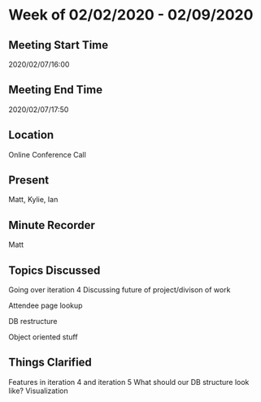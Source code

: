 # Week of 02/02/2020 - 02/09/2020

## Meeting Start Time

2020/02/07/16:00

## Meeting End Time

2020/02/07/17:50

## Location

Online Conference Call

## Present

Matt, Kylie, Ian

## Minute Recorder

Matt

## Topics Discussed

Going over iteration 4
Discussing future of project/divison of work

Attendee page lookup

DB restructure

Object oriented stuff


## Things Clarified

Features in iteration 4 and iteration 5
What should our DB structure look like? Visualization